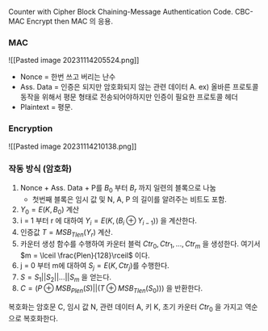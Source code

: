 Counter with Cipher Block Chaining-Message Authentication Code.
CBC-MAC
Encrypt then MAC 의 응용.
### MAC
![[Pasted image 20231114205524.png]]
- Nonce = 한번 쓰고 버리는 난수
- Ass. Data = 인증은 되지만 암호화되지 않는 관련 데이터 A. ex) 올바른 프로토콜 동작을 위해서 평문 형태로 전송되어야하지만 인증이 필요한 프로토콜 헤더
- Plaintext = 평문.

### Encryption
![[Pasted image 20231114210138.png]]

### 작동 방식 (암호화)
1) Nonce + Ass. Data + P를 $B_0$ 부터 $B_r$ 까지 일련의 블록으로 나눔
   - 첫번째 블록은 임시 값 및 N, A, P 의 길이를 알려주는 비트도 포함.
2) $Y_0 = E(K, B_0)$ 계산
3) i = 1 부터 r 에 대하여 $Y_i = E(K, (B_i \oplus Y_{i-1}))$ 을 계산한다.
4) 인증값 $T = MSB_{Tlen}(Y_r)$ 계산.
5) 카운터 생성 함수를 수행하여 카운터 블럭 $Ctr_0, Ctr_1, ..., Ctr_m$ 을 생성한다. 여기서 $m = \lceil \frac{Plen}{128}\rceil$ 이다.
6) j = 0 부터 m에 대하여 $S_j = E(K, Ctr_j)$를 수행한다.
7) $S = S_1||S_2||...||S_m$ 을 얻는다.
8) $C = (P \oplus MSB_{Plen}(S) || (T \oplus MSB_{Tlen}(S_0)))$ 을 반환한다.

복호화는 암호문 C, 임시 값 N, 관련 데이터 A, 키 K, 초기 카운터 $Ctr_0$ 을 가지고 역순으로 복호화한다.